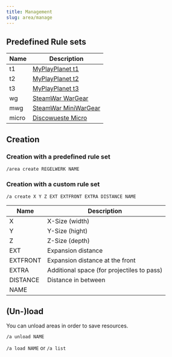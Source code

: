 ```yaml
---
title: Management
slug: area/manage
---
```


## Predefined Rule sets

Name | Description
---- | ------------
t1   | [MyPlayPlanet t1][MPP t1]
t2   | [MyPlayPlanet t2][MPP t2]
t3   | [MyPlayPlanet t3][MPP t3]
wg   | [SteamWar WarGear][SW wg]
mwg  | [SteamWar MiniWarGear][SW mwg]
micro| [Discowueste Micro][micro]

## Creation

### Creation with a predefined rule set

`/area create REGELWERK NAME`

### Creation with a custom rule set

`/a create X Y Z EXT EXTFRONT EXTRA DISTANCE NAME`

Name     | Description
-------- | -----------
X        | X-Size (width)
Y        | Y-Size (hight)
Z        | Z-Size (depth)
EXT      | Expansion distance
EXTFRONT | Expansion distance at the front
EXTRA    | Additional space (for projectiles to pass)
DISTANCE | Distance in between
NAME     |

## (Un-)load

You can unload areas in order to save resources.

`/a unload NAME`

`/a load NAME` or `/a list`

[MPP t1]: https://myplaypla.net/rules/tier-1
[MPP t2]: https://myplaypla.net/rules/tier-2
[MPP t3]: https://myplaypla.net/rules/tier-3
[SW wg]: https://steamwar.de/spielmodi/wargear-regelwerk
[SW mwg]: https://steamwar.de/spielmodi/miniwargear-regelwerk
[micro]: https://www.youtube.com/watch?v=cCgh2YWWcNk
